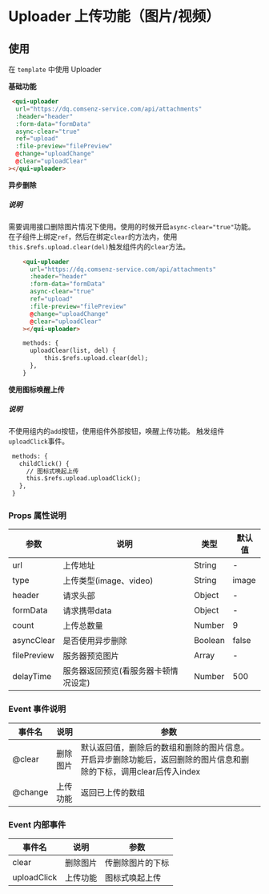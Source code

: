 # Uploader 上传功能（图片/视频）

## 使用
在 `template` 中使用 Uploader
 
**基础功能**
```html
 <qui-uploader
  url="https://dq.comsenz-service.com/api/attachments"
  :header="header"
  :form-data="formData"
  async-clear="true"
  ref="upload"
  :file-preview="filePreview"
  @change="uploadChange"
  @clear="uploadClear"
></qui-uploader>
```

**异步删除**
##### 说明
需要调用接口删除图片情况下使用。使用的时候开启`async-clear="true"`功能。
在子组件上绑定`ref`，然后在绑定`clear`的方法内，使用`this.$refs.upload.clear(del)`触发组件内的`clear`方法。
```html
    <qui-uploader
      url="https://dq.comsenz-service.com/api/attachments"
      :header="header"
      :form-data="formData"
      async-clear="true"
      ref="upload"
      :file-preview="filePreview"
      @change="uploadChange"
      @clear="uploadClear"
    ></qui-uploader>

    methods: {
      uploadClear(list, del) {
          this.$refs.upload.clear(del);
      },
    }
```

**使用图标唤醒上传**
##### 说明
不使用组内的`add`按钮，使用组件外部按钮，唤醒上传功能。
触发组件`uploadClick`事件。
```html
 methods: {
   childClick() {
     // 图标式唤起上传
     this.$refs.upload.uploadClick();
   },
 }
```

### Props 属性说明

| 参数 | 说明 | 类型 | 默认值 |
| ---- | ---- | ---- | ---- |
|url|上传地址|String|-
|type|上传类型(image、video)|String|image
|header|请求头部|Object|-
|formData|请求携带data|Object|-
|count|上传总数量|Number|9
|asyncClear|是否使用异步删除|Boolean|false
|filePreview|服务器预览图片|Array|-
|delayTime|服务器返回预览(看服务器卡顿情况设定)|Number|500

### Event 事件说明

| 事件名 | 说明 | 参数 |
| ---- | ---- | ---- |
|@clear|删除图片|默认返回值，删除后的数组和删除的图片信息。开启异步删除功能后，返回删除的图片信息和删除的下标，调用clear后传入index
|@change|上传功能|返回已上传的数组

### Event 内部事件
| 事件名 | 说明 | 参数 |
| ---- | ---- | ---- |
|clear|删除图片|传删除图片的下标
|uploadClick|上传功能|图标式唤起上传
